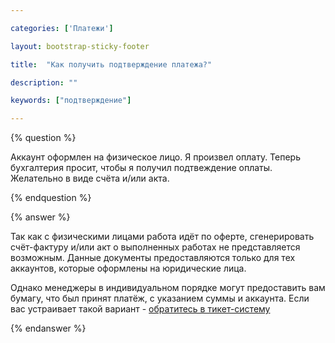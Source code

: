 ```yaml
---

categories: ['Платежи']

layout: bootstrap-sticky-footer

title:  "Как получить подтверждение платежа?"

description: ""

keywords: ["подтверждение"]

---
```


{% question %}

Аккаунт оформлен на физическое лицо. Я произвел оплату. Теперь бухгалтерия просит, чтобы я получил подтвеждение оплаты. Желательно в виде счёта и/или акта.

{% endquestion %}



{% answer %}

Так как с физическими лицами работа идёт по оферте, сгенерировать счёт-фактуру и/или акт о выполненных работах не представляется возможным. Данные документы предоставляются только для тех аккаунтов, которые оформлены на юридические лица.  



Однако менеджеры в индивидуальном порядке могут предоставить вам бумагу, что был принят платёж, с указанием суммы и аккаунта. Если вас устраивает такой вариант - [обратитесь в тикет-систему](https://cp.beget.com/support) 

{% endanswer %}

